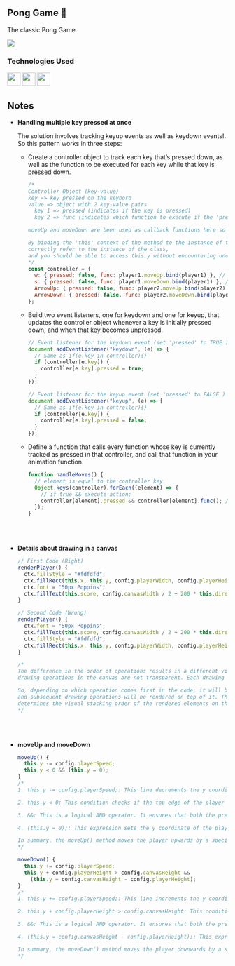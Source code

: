 ## Pong Game 🏓

The classic Pong Game.

<div>
  <img src="#"/>
</div>

### Technologies Used

<div>
  <img src="https://cdn.jsdelivr.net/gh/devicons/devicon@latest/icons/html5/html5-original.svg" width="30" height="30"/>
  <img src="https://cdn.jsdelivr.net/gh/devicons/devicon@latest/icons/css3/css3-original.svg" width="30" height="30" />
  <img src="https://cdn.jsdelivr.net/gh/devicons/devicon@latest/icons/javascript/javascript-original.svg" width="30" height="30" />
</div>

## Notes

- **Handling multiple key pressed at once**

  The solution involves tracking keyup events as well as keydown events!. So this pattern works in three steps:

  - Create a controller object to track each key that’s pressed down, as well as the function to be executed for each key while that key is pressed down.

    ```javascript
    /* 
    Controller Object (key-value) 
    key => key pressed on the keybord
    value => object with 2 key-value pairs
      key 1 => pressed (indicates if the key is pressed)
      key 2 => func (indicates which function to execute if the 'pressed' key = true )
    
    moveUp and moveDown are been used as callback functions here so the bind() method is necessary
    
    By binding the 'this' context of the method to the instance of the class, when the moveUp() function is called as a callback, this will 
    correctly refer to the instance of the class, 
    and you should be able to access this.y without encountering undefined.
    */
    const controller = {
      w: { pressed: false, func: player1.moveUp.bind(player1) }, // Binding the method to player1 using the .bind(obj) method
      s: { pressed: false, func: player1.moveDown.bind(player1) }, // Binding the method to player1 using the .bind(obj) method
      ArrowUp: { pressed: false, func: player2.moveUp.bind(player2) }, // Binding the method to player2 using the .bind(obj) method
      ArrowDown: { pressed: false, func: player2.moveDown.bind(player2) }, // Binding the method to player2 using the .bind(obj) method
    };
    ```

  - Build two event listeners, one for keydown and one for keyup, that updates the controller object whenever a key is initially pressed down, and when that key becomes unpressed.

    ```javascript
    // Event listener for the keydown event (set 'pressed' to TRUE )
    document.addEventListener("keydown", (e) => {
      // Same as if(e.key in controller){}
      if (controller[e.key]) {
        controller[e.key].pressed = true;
      }
    });

    // Event listener for the keyup event (set 'pressed' to FALSE )
    document.addEventListener("keyup", (e) => {
      // Same as if(e.key in controller){}
      if (controller[e.key]) {
        controller[e.key].pressed = false;
      }
    });
    ```

  - Define a function that calls every function whose key is currently tracked as pressed in that controller, and call that function in your animation function.
    ```javascript
    function handleMoves() {
      // element is equal to the controller key
      Object.keys(controller).forEach((element) => {
        // if true && execute action;
        controller[element].pressed && controller[element].func(); // Syntax commonly used in game development
      });
    }
    ```

<br/><br/>

- **Details about drawing in a canvas**

  ```javascript
  // First Code (Right)
  renderPlayer() {
    ctx.fillStyle = "#fdfdfd";
    ctx.fillRect(this.x, this.y, config.playerWidth, config.playerHeight);
    ctx.font = "50px Poppins";
    ctx.fillText(this.score, config.canvasWidth / 2 + 200 * this.direction, 50);
  }

  // Second Code (Wrong)
  renderPlayer() {
    ctx.font = "50px Poppins";
    ctx.fillText(this.score, config.canvasWidth / 2 + 200 * this.direction, 50);
    ctx.fillStyle = "#fdfdfd";
    ctx.fillRect(this.x, this.y, config.playerWidth, config.playerHeight);
  }

  /*
  The difference in the order of operations results in a different visual outcome because
  drawing operations in the canvas are not transparent. Each drawing operation covers whatever was drawn before it.

  So, depending on which operation comes first in the code, it will be rendered at the bottom layer,
  and subsequent drawing operations will be rendered on top of it. Therefore, the order of operations in the code
  determines the visual stacking order of the rendered elements on the canvas.
  */
  ```

<br/><br/>

- **moveUp and moveDown**

  ```javascript
  moveUp() {
    this.y -= config.playerSpeed;
    this.y < 0 && (this.y = 0);
  }
  /*
  1. this.y -= config.playerSpeed;: This line decrements the y coordinate of the player upwards by config.playerSpeed units. This implies that the player is moving up on the canvas.

  2. this.y < 0: This condition checks if the top edge of the player (given by this.y) has reached or exceeded the top edge of the canvas (0).

  3. &&: This is a logical AND operator. It ensures that both the previous condition and the following action are executed only if the condition evaluates to true.

  4. (this.y = 0);: This expression sets the y coordinate of the player to ensure that it stays within the bounds of the canvas. If the player has moved up to a position where its top edge is above the canvas, this line of code adjusts its y coordinate so that it is positioned at the top edge of the canvas, ensuring that the entire player is visible on the canvas without any part extending beyond its top edge.

  In summary, the moveUp() method moves the player upwards by a specified speed (config.playerSpeed) and ensures that the player stays within the bounds of the canvas, preventing it from moving beyond the top edge of the canvas.
  */
  ```

  ```javascript
  moveDown() {
    this.y += config.playerSpeed;
    this.y + config.playerHeight > config.canvasHeight &&
      (this.y = config.canvasHeight - config.playerHeight);
  }
  /*
  1. this.y += config.playerSpeed;: This line increments the y coordinate of the player downwards by config.playerSpeed units. This implies that the player is moving down on the canvas.

  2. this.y + config.playerHeight > config.canvasHeight: This condition checks if the bottom edge of the player (given by this.y + config.playerHeight) has reached or exceeded the bottom edge of the canvas (given by config.canvasHeight).

  3. &&: This is a logical AND operator. It ensures that both the previous condition and the following action are executed only if the condition evaluates to true.

  4. (this.y = config.canvasHeight - config.playerHeight);: This expression sets the y coordinate of the player to ensure that it stays within the bounds of the canvas. If the player has moved down to a position where its bottom edge exceeds the canvas height, this line of code adjusts its y coordinate so that it is positioned at the bottom edge of the canvas, ensuring that the entire player is visible on the canvas without any part extending beyond its bottom edge.

  In summary, the moveDown() method moves the player downwards by a specified speed (config.playerSpeed) and ensures that the player stays within the bounds of the canvas, preventing it from moving beyond the bottom edge of the canvas.
  */
  ```

<br/><br/>

```javascript

```

<br/><br/>

```javascript

```

<br/><br/>

```javascript

```
